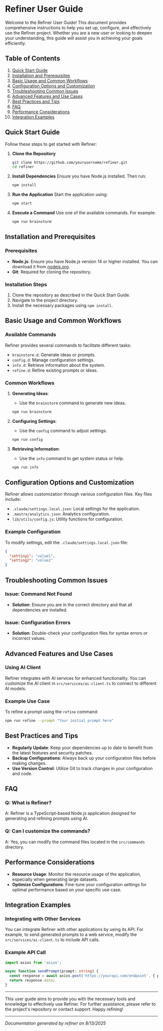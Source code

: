 <!---
This file was automatically generated by refiner
Generated on: 2025-08-13T05:54:16.279Z
Document type: user-guide
Title: User Guide
References: lib/index.js, src/index.ts, .claude/settings.local.json, .mastro/analytics.json, lib/commands/config.d.ts, lib/commands/config.js, lib/utils/config.d.ts, lib/utils/config.js, refined-prompts/generative-prompt-2025-08-09T21-33-56-948Z.json, refined-prompts/generative-prompt-2025-08-09T21-38-47-439Z.json, src/commands/config.ts, src/utils/config.ts

To prevent this file from being overwritten, add custom content
between the CUSTOM_START and CUSTOM_END markers below.
--->

# Refiner User Guide

Welcome to the Refiner User Guide! This document provides comprehensive instructions to help you set up, configure, and effectively use the Refiner project. Whether you are a new user or looking to deepen your understanding, this guide will assist you in achieving your goals efficiently.

## Table of Contents
1. [Quick Start Guide](#quick-start-guide)
2. [Installation and Prerequisites](#installation-and-prerequisites)
3. [Basic Usage and Common Workflows](#basic-usage-and-common-workflows)
4. [Configuration Options and Customization](#configuration-options-and-customization)
5. [Troubleshooting Common Issues](#troubleshooting-common-issues)
6. [Advanced Features and Use Cases](#advanced-features-and-use-cases)
7. [Best Practices and Tips](#best-practices-and-tips)
8. [FAQ](#faq)
9. [Performance Considerations](#performance-considerations)
10. [Integration Examples](#integration-examples)

## Quick Start Guide

Follow these steps to get started with Refiner:

1. **Clone the Repository**
   ```bash
   git clone https://github.com/yourusername/refiner.git
   cd refiner
   ```

2. **Install Dependencies**
   Ensure you have Node.js installed. Then run:
   ```bash
   npm install
   ```

3. **Run the Application**
   Start the application using:
   ```bash
   npm start
   ```

4. **Execute a Command**
   Use one of the available commands. For example:
   ```bash
   npm run brainstorm
   ```

## Installation and Prerequisites

### Prerequisites
- **Node.js**: Ensure you have Node.js version 14 or higher installed. You can download it from [nodejs.org](https://nodejs.org/).
- **Git**: Required for cloning the repository.

### Installation Steps
1. Clone the repository as described in the Quick Start Guide.
2. Navigate to the project directory.
3. Install the necessary packages using `npm install`.

## Basic Usage and Common Workflows

### Available Commands
Refiner provides several commands to facilitate different tasks:
- `brainstorm.d`: Generate ideas or prompts.
- `config.d`: Manage configuration settings.
- `info.d`: Retrieve information about the system.
- `refine.d`: Refine existing prompts or ideas.

### Common Workflows
1. **Generating Ideas**:
   - Use the `brainstorm` command to generate new ideas.
   ```bash
   npm run brainstorm
   ```

2. **Configuring Settings**:
   - Use the `config` command to adjust settings.
   ```bash
   npm run config
   ```

3. **Retrieving Information**:
   - Use the `info` command to get system status or help.
   ```bash
   npm run info
   ```

## Configuration Options and Customization

Refiner allows customization through various configuration files. Key files include:
- `.claude/settings.local.json`: Local settings for the application.
- `.mastro/analytics.json`: Analytics configuration.
- `lib/utils/config.js`: Utility functions for configuration.

### Example Configuration
To modify settings, edit the `.claude/settings.local.json` file:
```json
{
  "setting1": "value1",
  "setting2": "value2"
}
```

## Troubleshooting Common Issues

### Issue: Command Not Found
- **Solution**: Ensure you are in the correct directory and that all dependencies are installed.

### Issue: Configuration Errors
- **Solution**: Double-check your configuration files for syntax errors or incorrect values.

## Advanced Features and Use Cases

### Using AI Client
Refiner integrates with AI services for enhanced functionality. You can customize the AI client in `src/services/ai-client.ts` to connect to different AI models.

### Example Use Case
To refine a prompt using the `refine` command:
```bash
npm run refine --prompt "Your initial prompt here"
```

## Best Practices and Tips

- **Regularly Update**: Keep your dependencies up to date to benefit from the latest features and security patches.
- **Backup Configurations**: Always back up your configuration files before making changes.
- **Use Version Control**: Utilize Git to track changes in your configuration and code.

## FAQ

### Q: What is Refiner?
A: Refiner is a TypeScript-based Node.js application designed for generating and refining prompts using AI.

### Q: Can I customize the commands?
A: Yes, you can modify the command files located in the `src/commands` directory.

## Performance Considerations

- **Resource Usage**: Monitor the resource usage of the application, especially when generating large datasets.
- **Optimize Configurations**: Fine-tune your configuration settings for optimal performance based on your specific use case.

## Integration Examples

### Integrating with Other Services
You can integrate Refiner with other applications by using its API. For example, to send generated prompts to a web service, modify the `src/services/ai-client.ts` to include API calls.

### Example API Call
```typescript
import axios from 'axios';

async function sendPrompt(prompt: string) {
  const response = await axios.post('https://yourapi.com/endpoint', { prompt });
  return response.data;
}
```

---

This user guide aims to provide you with the necessary tools and knowledge to effectively use Refiner. For further assistance, please refer to the project's repository or contact support. Happy refining!

---

<!-- CUSTOM_START -->
<!-- Add your custom content here - it will be preserved during regeneration -->
<!-- CUSTOM_END -->

*Documentation generated by refiner on 8/13/2025*